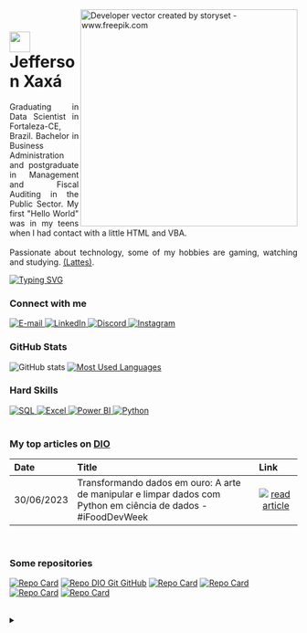 <!-- Imagem da direita -->
<img align="right" alt="Developer vector created by storyset - www.freepik.com" height="380" src="https://user-images.githubusercontent.com/97471199/230774187-e482399b-492c-4c17-a831-0314bf90526e.png" >

<!-- Imagem menor ao lado do nome -->
<h1>
    <a href="https://github.com/JeffersonLCXaxa">
     <img align="center" width="36px" src="https://cdn-icons-png.flaticon.com/128/1253/1253473.png"></a><span> Jefferson Xaxá</span>
</h1>

<!-- Bio -->
<p align="justify">Graduating in Data Scientist in Fortaleza-CE, Brazil. Bachelor in Business Administration and postgraduate in Management and Fiscal Auditing in the Public Sector. My first "Hello World" was in my teens when I had contact with a little HTML and VBA. 
<br><br>
Passionate about technology, some of my hobbies are gaming, watching and studying.
<!-- Link Lattes -->
<a href="https://buscatextual.cnpq.br/buscatextual/visualizacv.do?id=K2835999J6&tokenCaptchar=03AAYGu2Q1B8lv6YQ0IzcOeQAeQltZZvbhRcLMi0jUygCl250qao4pSX02wBWMF6mAenF_4S3ZHeQXogMF-cAA-Xkzx_0b5Fq1hNaYTjn2i53-1OAPfMv3sxphzqwBOFA7sdcljhOhqpjujS6mGKtu3yjmLXiJWuWOC0HLNzp7NVK-smiJm33RZN6PKTzwsZPLXdeX2WyWHT2rIuBKDaW6n8SS_0QZChVQAE2mWs9-nZcp-oeD08MTJXaSAXq1RMFBi6KqAlyIxSpBMmDLSIb8VYX04R_zJcspzLifbwOyuM1mWAbjKKbw-irLzck7S-3yplGHwflAv9YiQsnunl2T8xuTByh5Ad41SZD_XYwBwHik10kOy92AIcafTvEIWqM1dHkt3AMfNeVodIOq0xd104nWoeN6K8YVe69rI585aVtYCI1Uum-IXHoWt_KvIadDwiir-x1CgjOBekFThtfBU2Mv4bju4x1oEQe65O4X7YLUVWUcmTTTLe2M2yJtxBhzaqVtwoDESZgecvvBO2QoOCqwWpTuyH2GtKZaVGKDjOKgDrigNgxw5qhHUn3LhNIM5IU65h5Vzg9W">(Lattes)</a>.</p>

<!-- Texto Open to Work -->
<a href="https://git.io/typing-svg">
  <img src="https://readme-typing-svg.herokuapp.com/?color=8de538&size=16&lines=Open+to+Work" alt="Typing SVG">
</a>

<h3 align="left">Connect with me</h3>

<!-- Contatos -->
<a href="mailto:jeffersonx470@gmail.com">
  <img src="https://img.shields.io/badge/-Email-000?style=for-the-badge&logo=microsoft-outlook&logoColor=FF00F6&color:FFF" alt="E-mail">
</a>
<a href="https://www.linkedin.com/in/jefferson-xaxá-815516b0/">
  <img src="https://img.shields.io/badge/-LinkedIn-000?style=for-the-badge&logo=linkedin&logoColor=FF00F6&color:FFF" alt="LinkedIn">
</a>
<a href="https://discord.gg/erqSkhex">
  <img src="https://img.shields.io/badge/-Discord-000?style=for-the-badge&logo=Discord&logoColor=FF00F6&color:FFF" alt="Discord">
</a>
<a href="https://www.instagram.com/jefferson.xaxa">
  <img src="https://img.shields.io/badge/-instagram-000?style=for-the-badge&logo=instagram&logoColor=FF00F6&color:FFF" alt="Instagram">
</a>

<h3 align="left">GitHub Stats</h3>

<!-- States do GitHub -->
![GitHub stats](https://github-readme-stats-git-masterrstaa-rickstaa.vercel.app/api?username=jeffersonlcxaxa&hide_title=true&show_icons=true&include_all_commits=false&count_private=true&line_height=22&card_width=425&hide=issues&bg_color=000&title_color=FF00F6&text_color=FFF&border_radius=3&border_color=36123c&icon_color=FF00F6&theme=jolly)
[![Most Used Languages](https://github-readme-stats-git-masterrstaa-rickstaa.vercel.app/api/top-langs/?username=jeffersonlcxaxa&line_height=20&card_width=358hide_title=false&count_private=true&langs_count=4&show_icons=true&title_color=FF00F6&hide=html,css&bg_color=000&text_color=8B8B8B&border_radius=3&border_color=561760&count_private=true)](https://github.com/jeffersonlcxaxa/github-readme-stats)

<h3 align="left">Hard Skills</h3>

<!-- Hard Skills -->
<a href="https://docs.microsoft.com/en-us/sql/" class="technology-icon">
  <img src="https://img.shields.io/badge/-SQL-CC2927?style=flat&logo=microsoft-sql-server&logoColor=white&labelColor=CC2927" alt="SQL">
</a>
<a href="https://products.office.com/en/excel" class="technology-icon">
  <img src="https://img.shields.io/badge/-Excel-217346?style=flat&logo=microsoft-excel&logoColor=white&labelColor=217346" alt="Excel">
</a>
<a href="https://powerbi.microsoft.com/" class="technology-icon">
  <img src="https://img.shields.io/badge/-Power%20BI-F2C811?style=flat&logo=power-bi&logoColor=000000&labelColor=F2C811" alt="Power BI">
</a>
<a href="https://www.python.org/" class="technology-icon">
  <img src="https://img.shields.io/badge/-Python-3776AB?style=flat&logo=python&logoColor=yellow&labelColor=3776AB" alt="Python">
</a>
<br><br>

<h3 align="left">My top articles on <a href="https://www.dio.me/">DIO</a></h3>

<table>
  <thead>
    <tr align="left">
      <th>Date</th>
      <th>Title</th>
      <th>Link</th>
    </tr>
  </thead>
  <tbody align="left">
    <!-- Novas Publicação -->
    <tr>
      <td>30/06/2023</td>
      <td>Transformando dados em ouro: A arte de manipular e limpar dados com Python em ciência de dados - #iFoodDevWeek</td>
      <td align="center">
        <a href="https://www.dio.me/articles/transformando-dados-em-ouro-a-arte-de-manipular-e-limpar-dados-com-python-em-ciencia-de-dados">
           <img align="center" alt="read article" src="https://img.shields.io/badge/read%20article-3776AB?style=for-the-badge">
           <!-- Para icone vermelho: E94D5F -->
        </a>
      </td>
    </tr>
  </tbody>
  <tfoot></tfoot>
</table>
<br>

<h3 align="left">Some repositories</h3>

[![Repo Card](https://github-readme-stats.vercel.app/api/pin/?username=JeffersonLCXaxa&repo=Sales_Dashboard&bg_color=000&border_color=36123c&show_icons=true&icon_color=FF00F6&line_height=20&title_color=FFF&text_color=FFF)](https://github.com/JeffersonLCXaxa/Sales_Dashboard)
[![Repo DIO Git GitHub](https://github-readme-stats.vercel.app/api/pin/?username=JeffersonLCXaxa&repo=Projeto-DIO-Lab-Open-Source&bg_color=000&border_color=36123c&show_icons=true&icon_color=FF00F6&line_height=20&title_color=FFF&text_color=FFF)](https://github.com/JeffersonLCXaxa/Projeto-DIO-Lab-Open-Source)
[![Repo Card](https://github-readme-stats.vercel.app/api/pin/?username=JeffersonLCXaxa&repo=Data_Manipulation_and_Cleaning_with_Python_for_Simple_Algorithm_Data_Science&bg_color=000&border_color=36123c&show_icons=true&icon_color=FF00F6&line_height=20&title_color=FFF&text_color=FFF)](https://github.com/JeffersonLCXaxa/Data_Manipulation_and_Cleaning_with_Python_for_Simple_Algorithm_Data_Science)
[![Repo Card](https://github-readme-stats.vercel.app/api/pin/?username=JeffersonLCXaxa&repo=Package_pyfinance_xaxa&bg_color=000&border_color=36123c&show_icons=true&icon_color=FF00F6&line_height=20&title_color=FFF&text_color=FFF)](https://github.com/JeffersonLCXaxa/Package_pyfinance_xaxa)
[![Repo Card](https://github-readme-stats.vercel.app/api/pin/?username=JeffersonLCXaxa&repo=Fuels-Purchase-and-Sale-in-Brazil-from-2013-to-2020&bg_color=000&border_color=36123c&show_icons=true&icon_color=FF00F6&line_height=20&title_color=FFF&text_color=FFF)](https://github.com/JeffersonLCXaxa/Fuels-Purchase-and-Sale-in-Brazil-from-2013-to-2020)
[![Repo Card](https://github-readme-stats.vercel.app/api/pin/?username=JeffersonLCXaxa&repo=Banking_System_Creating&bg_color=000&border_color=36123c&show_icons=true&icon_color=FF00F6&line_height=20&title_color=FFF&text_color=FFF)](https://github.com/JeffersonLCXaxa/Banking_System_Creating)
<br><br>

<details align="left">
  <summary></summary> 
 
  - Badges by <a href="https://shields.io/">shields.io</a><br>
  - GitHub Stats by <a href="https://github.com/anuraghazra/github-readme-stats">anuraghazra</a>
  - Developer vector created by <a href="https://www.freepik.com/vectors/developer">storyset - www.freepik.com</a> (edited by author)
 <br><br>
  <div align="right">Lovingly crafted by <a href="https://github.com/JeffersonLCXaxa">Jefferson Xaxá</a>.</div>

</details>
